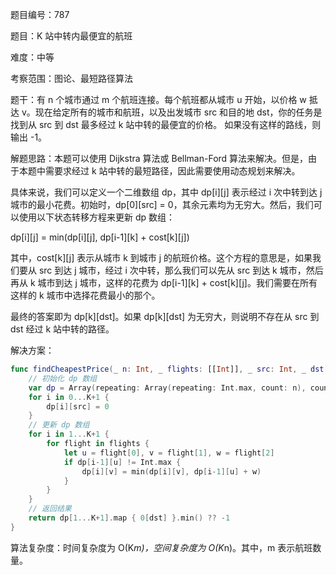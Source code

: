 题目编号：787

题目：K 站中转内最便宜的航班

难度：中等

考察范围：图论、最短路径算法

题干：有 n 个城市通过 m 个航班连接。每个航班都从城市 u 开始，以价格 w 抵达 v。现在给定所有的城市和航班，以及出发城市 src 和目的地 dst，你的任务是找到从 src 到 dst 最多经过 k 站中转的最便宜的价格。 如果没有这样的路线，则输出 -1。

解题思路：本题可以使用 Dijkstra 算法或 Bellman-Ford 算法来解决。但是，由于本题中需要求经过 k 站中转的最短路径，因此需要使用动态规划来解决。

具体来说，我们可以定义一个二维数组 dp，其中 dp[i][j] 表示经过 i 次中转到达 j 城市的最小花费。初始时，dp[0][src] = 0，其余元素均为无穷大。然后，我们可以使用以下状态转移方程来更新 dp 数组：

dp[i][j] = min(dp[i][j], dp[i-1][k] + cost[k][j])

其中，cost[k][j] 表示从城市 k 到城市 j 的航班价格。这个方程的意思是，如果我们要从 src 到达 j 城市，经过 i 次中转，那么我们可以先从 src 到达 k 城市，然后再从 k 城市到达 j 城市，这样的花费为 dp[i-1][k] + cost[k][j]。我们需要在所有这样的 k 城市中选择花费最小的那个。

最终的答案即为 dp[k][dst]。如果 dp[k][dst] 为无穷大，则说明不存在从 src 到 dst 经过 k 站中转的路径。

解决方案：

```swift
func findCheapestPrice(_ n: Int, _ flights: [[Int]], _ src: Int, _ dst: Int, _ K: Int) -> Int {
    // 初始化 dp 数组
    var dp = Array(repeating: Array(repeating: Int.max, count: n), count: K+2)
    for i in 0...K+1 {
        dp[i][src] = 0
    }
    // 更新 dp 数组
    for i in 1...K+1 {
        for flight in flights {
            let u = flight[0], v = flight[1], w = flight[2]
            if dp[i-1][u] != Int.max {
                dp[i][v] = min(dp[i][v], dp[i-1][u] + w)
            }
        }
    }
    // 返回结果
    return dp[1...K+1].map { 0[dst] }.min() ?? -1
}
```

算法复杂度：时间复杂度为 O(K*m)，空间复杂度为 O(K*n)。其中，m 表示航班数量。
